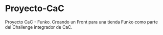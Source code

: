 # Proyecto-CaC
Proyecto CaC - Funko.
Creando un Front para una tienda Funko como parte del Challenge integrador de CaC.
